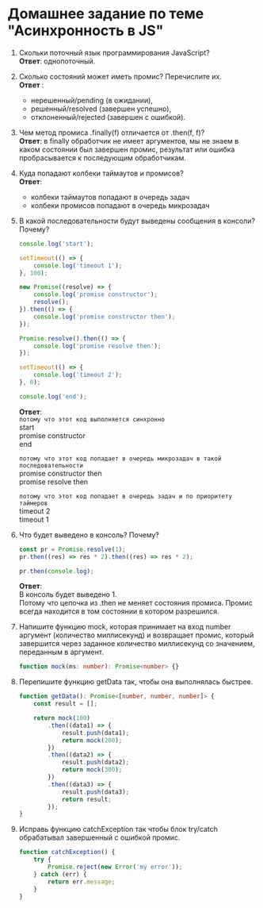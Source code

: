 # Домашнее задание по теме "Асинхронность в JS"

1. Скольки поточный язык программирования JavaScript?  
    **Ответ**: однопоточный.

2. Сколько состояний может иметь промис? Перечислите их.  
    **Ответ** :
    * нерешенный/pending (в ожидании),
    * решенный/resolved (завершен успешно),
    * отклоненный/rejected (завершен с ошибкой).

3. Чем метод промиса .finally(f) отличается от .then(f, f)?  
    **Ответ**: в finally обработчик не имеет аргументов, мы не знаем в каком состоянии был завершен промис, результат или ошибка пробрасывается к последующим обработчикам.

4. Куда попадают колбеки таймаутов и промисов?  
    **Ответ**:  
    * колбеки таймаутов попадают в очередь задач
    * колбеки промисов попадают в очередь микрозадач

5. В какой последовательности будут выведены сообщения в консоли? Почему?
    ```javascript
    console.log('start');

    setTimeout(() => {
        console.log('timeout 1');
    }, 100);

    new Promise((resolve) => {
        console.log('promise constructor');
        resolve();
    }).then(() => {
        console.log('promise constructor then');
    });

    Promise.resolve().then(() => {
        console.log('promise resolve then');
    });

    setTimeout(() => {
        console.log('timeout 2');
    }, 0);

    console.log('end');
    ```
    **Ответ**:    
    `потому что этот код выполняется синхронно`  
    start  
    promise constructor  
    end

    `потому что этот код попадает в очередь микрозадач в такой последовательности`  
    promise constructor then  
    promise resolve then

    `потому что этот код попадает в очередь задач и по приоритету таймеров`  
    timeout 2  
    timeout 1  

6. Что будет выведено в консоль? Почему?
    ```javascript
    const pr = Promise.resolve(1);
    pr.then((res) => res * 2).then((res) => res * 2);

    pr.then(console.log);
    ```
    **Ответ**:  
    В консоль будет выведено 1.  
    Потому что цепочка из .then не меняет состояния промиса. Промис всегда находится в том состоянии в котором разрешился.

7. Напишите функцию mock, которая принимает на вход number аргумент (количество миллисекунд) и возвращает промис, который завершится через заданное количество миллисекунд со значением, переданным в аргумент.
    ```typescript
    function mock(ms: number): Promise<number> {}
    ```

8. Перепишите функцию getData так, чтобы она выполнялась быстрее.
    ```typescript
    function getData(): Promise<[number, number, number]> {
        const result = [];

        return mock(100)
            .then((data1) => {
                result.push(data1);
                return mock(200);
            })
            .then((data2) => {
                result.push(data2);
                return mock(300);
            })
            .then((data3) => {
                result.push(data3);
                return result;
            });
    }
    ```

9. Исправь функцию catchException так чтобы блок try/catch обрабатывал завершенный с ошибкой промис.
    ```typescript
    function catchException() {
        try {
            Promise.reject(new Error('my error'));
        } catch (err) {
            return err.message;
        }
    }
    ```